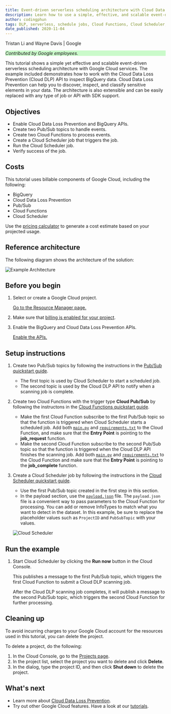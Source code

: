 ```yaml
---
title: Event-driven serverless scheduling architecture with Cloud Data Loss Prevention
description: Learn how to use a simple, effective, and scalable event-driven serverless scheduling architecture with Google Cloud services.
author: codingphun
tags: DLP, serverless, schedule jobs, Cloud Functions, Cloud Scheduler, BigQuery
date_published: 2020-11-04
---
```


Tristan Li and Wayne Davis | Google

<p style="background-color:#CAFACA;"><i>Contributed by Google employees.</i></p>

This tutorial shows a simple yet effective and scalable event-driven serverless scheduling architecture with Google Cloud services. The example included
demonstrates how to work with the Cloud Data Loss Prevention (Cloud DLP) API to inspect BigQuery data. Cloud Data Loss Prevention can help you to discover,
inspect, and classify sensitive elements in your data. The architecture is also extensible and can be easily replaced with any type of job or API with SDK 
support.

## Objectives

*   Enable Cloud Data Loss Prevention and BigQuery APIs.
*   Create two Pub/Sub topics to handle events.
*   Create two Cloud Functions to process events.
*   Create a Cloud Scheduler job that triggers the job.
*   Run the Cloud Scheduler job.
*   Verify success of the job.

## Costs

This tutorial uses billable components of Google Cloud, including the following:

*   BigQuery
*   Cloud Data Loss Prevention
*   Pub/Sub
*   Cloud Functions
*   Cloud Scheduler

Use the [pricing calculator](https://cloud.google.com/products/calculator) to generate a cost estimate based on your projected usage.

## Reference architecture

The following diagram shows the architecture of the solution:

![Example Architecture](https://storage.googleapis.com/gcp-community/tutorials/event-driven-serverless-scheduling-framework-dlp/arch.png)

## Before you begin

1.  Select or create a Google Cloud project.

    [Go to the Resource Manager page.](https://console.cloud.google.com/cloud-resource-manager)
    
1.  Make sure that [billing is enabled for your project](https://cloud.google.com/billing/docs/how-to/modify-project).

1.  Enable the BigQuery and Cloud Data Loss Prevention APIs.

    [Enable the APIs.](https://console.cloud.google.com/flows/enableapi?apiid=bigquery.googleapis.com,dlp.googleapis.com)

## Setup instructions

1.  Create two Pub/Sub topics by following the instructions in the [Pub/Sub quickstart guide](https://cloud.google.com/scheduler/docs/quickstart).

    - The first topic is used by Cloud Scheduler to start a scheduled job.
    - The second topic is used by the Cloud DLP API to notify when a scanning job is complete.

1.  Create two Cloud Functions with the trigger type **Cloud Pub/Sub** by following the instructons in the
    [Cloud Functions quickstart guide](https://cloud.google.com/functions/docs/quickstart-python).
    
    - Make the first Cloud Function subscribe to the first Pub/Sub topic so that the function is triggered when Cloud Scheduler starts a scheduled job. Add both
    [`main.py`](https://github.com/GoogleCloudPlatform/community/tree/master/tutorials/event-driven-serverless-scheduling-framework-dlp/main-function/main.py) 
    and
    [`requirements.txt`](https://github.com/GoogleCloudPlatform/community/tree/master/tutorials/event-driven-serverless-scheduling-framework-dlp/main-function/requirements.txt)
    to the Cloud Function, and make sure that the **Entry Point** is pointing to the **job_request** function.
    - Make the second Cloud Function subscribe to the second Pub/Sub topic so that the function is triggered when the Cloud DLP API finishes the scanning job. 
    Add both
    [`main.py`](https://github.com/GoogleCloudPlatform/community/tree/master/tutorials/event-driven-serverless-scheduling-framework-dlp/main-function/main.py) 
    and
    [`requirements.txt`](https://github.com/GoogleCloudPlatform/community/tree/master/tutorials/event-driven-serverless-scheduling-framework-dlp/main-function/requirements.txt)
    to the Cloud Function and make sure that the **Entry Point** is pointing to the **job_complete** function.

1.  Create a Cloud Scheduler job by following the instructions in the [Cloud Scheduler quickstart guide](https://cloud.google.com/scheduler/docs/quickstart).

    - Use the first Pub/Sub topic created in the first step in this section.
    - In the payload section, use the 
      [`payload.json`](https://github.com/GoogleCloudPlatform/community/tree/master/tutorials/event-driven-serverless-scheduling-framework-dlp/payload.json) 
      file. The `payload.json` file is a convenient way to pass parameters to the Cloud Function for processing. You can add or remove InfoTypes to match what
      you want to detect in the dataset. In this example, be sure to replace the placeholder values such as `ProjectID` and `PubSubTopic` with your values.
    
    ![Cloud Scheduler](https://storage.googleapis.com/gcp-community/tutorials/event-driven-serverless-scheduling-framework-dlp/cloud-scheduler.png)

## Run the example

1.  Start Cloud Scheduler by clicking the **Run now** button in the Cloud Console.

    This publishes a message to the first Pub/Sub topic, which triggers the first Cloud Function to submit a Cloud DLP scanning job.
    
    After the Cloud DLP scanning job completes, it will publish a message to the second Pub/Sub topic, which triggers the second Cloud Function for further 
    processing. 

## Cleaning up

To avoid incurring charges to your Google Cloud account for the resources used in this tutorial, you can delete the project.

To delete a project, do the following:

1.  In the Cloud Console, go to the [Projects page](https://console.cloud.google.com/iam-admin/projects).
1.  In the project list, select the project you want to delete and click **Delete**.
1.  In the dialog, type the project ID, and then click **Shut down** to delete the project.

## What's next

- Learn more about [Cloud Data Loss Prevention](https://cloud.google.com/dlp).
- Try out other Google Cloud features. Have a look at our [tutorials](https://cloud.google.com/docs/tutorials).
